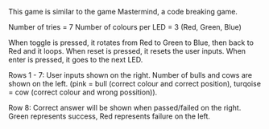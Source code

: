 This game is similar to the game Mastermind, a code breaking game.

Number of tries = 7
Number of colours per LED = 3 (Red, Green, Blue)

When toggle is pressed, it rotates from Red to Green to Blue, then back to Red and it loops.
When reset is pressed, it resets the user inputs.
When enter is pressed, it goes to the next LED.

Rows 1 - 7:
User inputs shown on the right.
Number of bulls and cows are shown on the left. (pink = bull (correct colour and correct position), turqoise = cow (correct colour and wrong possition)).

Row 8:
Correct answer will be shown when passed/failed on the right.
Green represents success, Red represents failure on the left.

